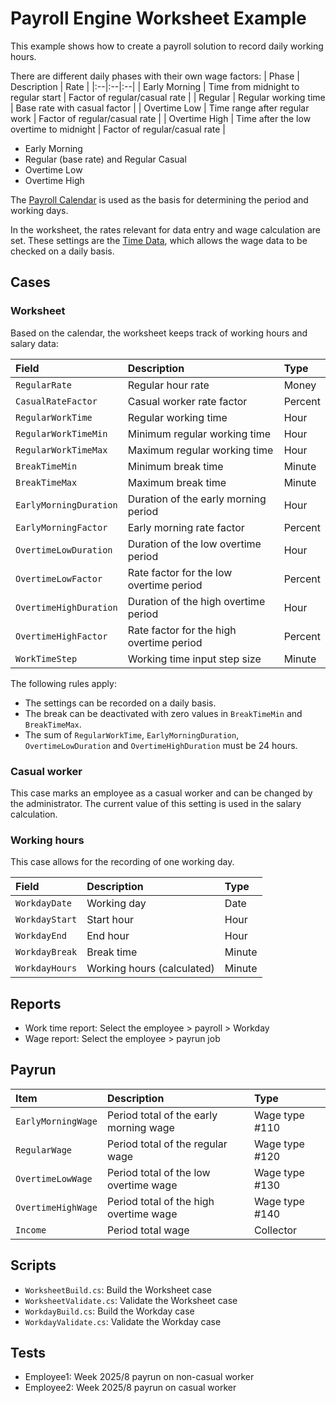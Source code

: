 # Payroll Engine Worksheet Example
This example shows how to create a payroll solution to record daily working hours.

There are different daily phases with their own wage factors:
| Phase                  | Description                              | Rate                           |
|:--|:--|:--|
| Early Morning          | Time from midnight to regular start      | Factor of regular/casual rate  |
| Regular                | Regular working time                     | Base rate with casual factor   |
| Overtime Low           | Time range after regular work            | Factor of regular/casual rate  |
| Overtime High          | Time after the low overtime to midnight  | Factor of regular/casual rate  |


- Early Morning
- Regular (base rate) and Regular Casual
- Overtime Low
- Overtime High

The [Payroll Calendar](https://github.com/Payroll-Engine/PayrollEngine/wiki/Calendars) is used as the basis for determining the period and working days.

In the worksheet, the rates relevant for data entry and wage calculation are set. These settings are the [Time Data](https://github.com/Payroll-Engine/PayrollEngine/wiki/Time-Data), which allows the wage data to be checked on a daily basis.

## Cases
### Worksheet
Based on the calendar, the worksheet keeps track of working hours and salary data:

| Field                  | Description                              | Type                     |
|:--|:--|:--|
| `RegularRate`          | Regular hour rate                        | Money                    |
| `CasualRateFactor`     | Casual worker rate factor                | Percent                  |
| `RegularWorkTime`      | Regular working time                     | Hour                     |
| `RegularWorkTimeMin`   | Minimum regular working time             | Hour                     |
| `RegularWorkTimeMax`   | Maximum regular working time             | Hour                     |
| `BreakTimeMin`         | Minimum break time                       | Minute                   |
| `BreakTimeMax`         | Maximum break time                       | Minute                   |
| `EarlyMorningDuration` | Duration of the early morning period     | Hour                     |
| `EarlyMorningFactor`   | Early morning rate factor                | Percent                  |
| `OvertimeLowDuration`  | Duration of the low overtime period      | Hour                     |
| `OvertimeLowFactor`    | Rate factor for the low overtime period  | Percent                  |
| `OvertimeHighDuration` | Duration of the high overtime period     | Hour                     |
| `OvertimeHighFactor`   | Rate factor for the high overtime period | Percent                  |
| `WorkTimeStep`         | Working time input step size             | Minute                   |

The following rules apply:

- The settings can be recorded on a daily basis.
- The break can be deactivated with zero values in `BreakTimeMin` and `BreakTimeMax`.
- The sum of `RegularWorkTime`, `EarlyMorningDuration`, `OvertimeLowDuration` and `OvertimeHighDuration` must be 24 hours.

### Casual worker
This case marks an employee as a casual worker and can be changed by the administrator.
The current value of this setting is used in the salary calculation.

### Working hours
This case allows for the recording of one working day.

| Field                  | Description                             | Type                     |
|:--|:--|:--|
| `WorkdayDate`          | Working day                             | Date                     |
| `WorkdayStart`         | Start hour                              | Hour                     |
| `WorkdayEnd`           | End hour                                | Hour                     |
| `WorkdayBreak`         | Break time                              | Minute                   |
| `WorkdayHours`         | Working hours (calculated)              | Minute                   |


## Reports

- Work time report: Select the employee > payroll > Workday
- Wage report: Select the employee > payrun job

## Payrun

| Item                  | Description                             | Type                     |
|:--|:--|:--|
| `EarlyMorningWage`    | Period total of the early morning wage  | Wage type #110           |
| `RegularWage`         | Period total of the regular wage        | Wage type #120           |
| `OvertimeLowWage`     | Period total of the low overtime wage   | Wage type #130           |
| `OvertimeHighWage`    | Period total of the high overtime wage  | Wage type #140           |
| `Income`              | Period total wage                       | Collector                |


## Scripts

- `WorksheetBuild.cs`: Build the Worksheet case
- `WorksheetValidate.cs`: Validate the Worksheet case
- `WorkdayBuild.cs`: Build the Workday case
- `WorkdayValidate.cs`: Validate the Workday case


## Tests
- Employee1: Week 2025/8 payrun on non-casual worker
- Employee2: Week 2025/8 payrun on casual worker
